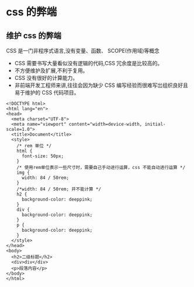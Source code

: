 # css 的弊端

## 维护 css 的弊端

CSS 是一门非程序式语言,没有变量、函数、 SCOPE(作用域)等概念

- CSS 需要书写大量看似没有逻辑的代码,CSS 冗余度是比较高的。
- 不方便维护及扩展,不利于复用。
- CSS 没有很好的计算能力。
- 非前端开发工程师来讲,往往会因为缺少 CSS 编写经验而很难写岀组织良好且易于维护的 CSS 代码项目。

```html{12-16}
<!DOCTYPE html>
<html lang="en">
<head>
  <meta charset="UTF-8">
  <meta name="viewport" content="width=device-width, initial-scale=1.0">
  <title>Document</title>
  <style>
    /* rem 单位 */
    html {
      font-size: 50px;
    }
    /* 使用rem单位表示一些尺寸时，需要自己手动进行运算，css 不能自动进行运算 */
    img {
      width: 84 / 50rem;
    }
    /*width: 84 / 50rem; 并不能计算 */
    h2 {
      background-color: deeppink;
    }
    div {
      background-color: deeppink;
    }
    p {
      background-color: deeppink;
    }
  </style>
</head>
<body>
  <h2>二级标题</h2>
  <div>div</div>
  <p>段落内容</p>
</body>
</html>
```
